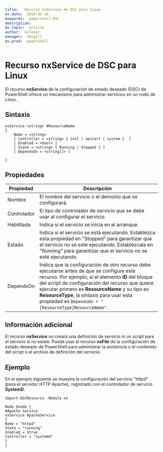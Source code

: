 ```yaml
---
title:   Recurso nxService de DSC para Linux
ms.date:  2016-05-16
keywords:  powershell,DSC
description:  
ms.topic:  article
author:  eslesar
manager:  dongill
ms.prod:  powershell
---
```


# Recurso nxService de DSC para Linux

El recurso **nxService** de la configuración de estado deseado (DSC) de PowerShell ofrece un mecanismo para administrar servicios en un nodo de Linux.

## Sintaxis

```
nxService <string> #ResourceName
{
    Name = <string>
    [ Controller = <string> { init | upstart | system }  ]
    [ Enabled = <bool> ]
    [ State = <string> { Running | Stopped } ]
    [ DependsOn = <string[]> ]

}
```

## Propiedades
|  Propiedad |  Descripción | 
|---|---|
| Nombre| El nombre del servicio o el demonio que se configurará.| 
| Controlador| El tipo de controlador de servicio que se debe usar al configurar el servicio.| 
| Habilitada| Indica si el servicio se inicia en el arranque.| 
| Estado| Indica si el servicio se está ejecutando. Establezca esta propiedad en "Stopped" para garantizar que el servicio no se esté ejecutando. Establézcala en "Running" para garantizar que el servicio no se esté ejecutando.| 
| DependsOn | Indica que la configuración de otro recurso debe ejecutarse antes de que se configure este recurso. Por ejemplo, si el elemento **ID** del bloque del script de configuración del recurso que quiere ejecutar primero es **ResourceName** y su tipo es **ResourceType**, la sintaxis para usar esta propiedad es `DependsOn = "[ResourceType]ResourceName"`.| 


## Información adicional

El recurso **nxService** no creará una definición de servicio ni un script para el servicio si no existe. Puede usar el recurso **nxFile** de la configuración de estado deseado de PowerShell para administrar la existencia o el contenido del script o el archivo de definición del servicio.

## Ejemplo

En el ejemplo siguiente se muestra la configuración del servicio "httpd" (para el servidor HTTP Apache), registrado con el controlador de servicio **SystemD**.

```
Import-DSCResource -Module nx 

Node $node {
#Apache Service
nxService ApacheService 
{
Name = "httpd"
State = "running"
Enabled = $true
Controller = "systemd"
}
}
```



<!--HONumber=May16_HO3-->


